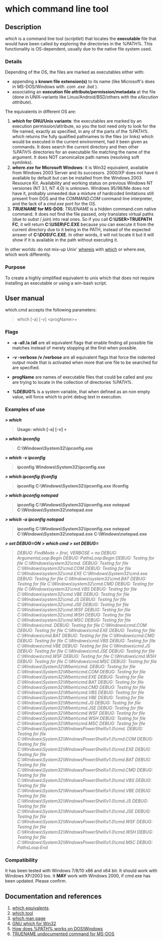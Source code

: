 # which command line tool



## Description

*which* is a command line tool (*scriptlet*) that locates the **executable** file that would have been called by exploring the directories in the *%PATH%*. This functionality is OS-dependent, usually due to the native file system used.

### Details

Depending of the OS, the files are marked as executables either with:

* appending a **known file extension(s)** to its name (like Microsoft's does in MS-DOS/Windows with *.com* *.exe* *.bat* ).
* associating an **execution file attribute/permission/metadata** at the file (done in UNIX-variants like Linux/Android/BSD/others with the *eXecution attribute*).

The equivalents in different OS are:
1. ***which* for GNU/Unix variants**: the executables are marked by an execution permission/attribute, so you the tool need only to look for the file named, exactly as specified, in any of the parts of the *%PATH%*. *which* returns the fully qualified pathnames to the files (or links) which would be executed in the current environment, had it been given as commands. It does search the current directory and then other *%PATH%* directories for an executable file matching the name of the argument. It does NOT canonicalize path names (resolving soft symlinks).
2. ***where.exe* for Microsoft Windows**: It is Win32 equivalent, available from Windows 2003 Server and its succesors. 2000/XP does not have it available by default but can be installed from the Windows 2003 Resource Kit. Availability and working status on previous Windows NT versiones (NT 3.1, NT 4.0) is unknown. Windows 95/98/Me does not have it, probably unneeded due a mixture of hardcoded limitations still present from DOS and the *COMMAND.COM* command line interpreter, and the lack of a *cmd.exe* port for the OS.
3. ***TRUENAME* for MS-DOS**: *TRUENAME* is a hidden command.com native command. It does not find the file passed, only translates virtual paths (due to *subst* / *join*) into real ones. So if you call **C:\USER>TRUEPATH FC**, it will return **C:\USER\FC.EXE** because you can execute it from the current directory due to it being in the PATH, instead of the expected answer of **C:\DOS\FC.EXE**. In other words, it will not locate it but it will show if it is available in the path without executing it.

In other worlds: do not mix-up Unix' [whereis](http://man7.org/linux/man-pages/man1/whereis.1.html) with [which](https://manpages.debian.org/stretch/debianutils/which.1.en.html) or where.exe, which work differently.

### Purpose

To create a highly simplified equivalent to unix which that does not require installing an executable or  using a win-bash script.



## User manual

which.cmd accepts the following parameters:

> which [-a] [-v] \<progName\>+

### Flags

* **-a -all /a /all** are all equivalent flags that enable finding all possible file matches instead of merely stopping at the first when possible.

* **-v -verbose /v /verbose** are all equivalent flags that force the indented output mode that is activated when more that one file to be searched for are specified.

* **progName** are names of executable files that could be called and you are trying to locate in the collection of directories *%PATH%*.
* ***%DEBUG%*** is a system variable, that when defined as an non empty value, will force which to print debug text in execution.

### Examples of use

***\> which***

> **Usage:          which [-a] [-v] <progName>+**

***\> which ipconfig***

> **C:\Windows\System32\ipconfig.exe**

***\> which -v ipconfig***

> **ipconfig**
>         **Windows\System32\ipconfig.exe**

***\> which ipconfig ifconfig***

> **ipconfig**
>         **C:\Windows\System32\ipconfig.exe**
> **ifconfig**

***\> which ipconfig notepad***

> **ipconfig**
>         **C:\Windows\System32\ipconfig.exe**
> **notepad**
>         **C:\Windows\System32\notepad.exe**

***\> which -a ipconfig notepad***

> **ipconfig**
>         **C:\Windows\System32\ipconfig.exe**
> **notepad**
>         **C:\Windows\System32\notepad.exe**
>        **C:\Windows\notepad.exe**

***\> set DEBUG=ON***
***\> which cmd***
***\> set DEBUG=***

> *DEBUG: FindMode = first, VERBOSE = no*
> *DEBUG: ArgumentsLoop:Begin*
> *DEBUG:  PathsLoop:Begin*
> *DEBUG:  Testing for file C:\Windows\system32\cmd.*
> *DEBUG:  Testing for file C:\Windows\system32\cmd.COM*
> *DEBUG:  Testing for file C:\Windows\system32\cmd.EXE*
> C:\Windows\System32\cmd.exe
> *DEBUG:  Testing for file C:\Windows\system32\cmd.BAT*
> *DEBUG:  Testing for file C:\Windows\system32\cmd.CMD*
> *DEBUG:  Testing for file C:\Windows\system32\cmd.VBS*
> *DEBUG:  Testing for file C:\Windows\system32\cmd.VBE*
> *DEBUG:  Testing for file C:\Windows\system32\cmd.JS*
> *DEBUG:  Testing for file C:\Windows\system32\cmd.JSE*
> *DEBUG:  Testing for file C:\Windows\system32\cmd.WSF*
> *DEBUG:  Testing for file C:\Windows\system32\cmd.WSH*
> *DEBUG:  Testing for file C:\Windows\system32\cmd.MSC*
> *DEBUG:  Testing for file C:\Windows\cmd.*
> *DEBUG:  Testing for file C:\Windows\cmd.COM*
> *DEBUG:  Testing for file C:\Windows\cmd.EXE*
> *DEBUG:  Testing for file C:\Windows\cmd.BAT*
> *DEBUG:  Testing for file C:\Windows\cmd.CMD*
> *DEBUG:  Testing for file C:\Windows\cmd.VBS*
> *DEBUG:  Testing for file C:\Windows\cmd.VBE*
> *DEBUG:  Testing for file C:\Windows\cmd.JS*
> *DEBUG:  Testing for file C:\Windows\cmd.JSE*
> *DEBUG:  Testing for file C:\Windows\cmd.WSF*
> *DEBUG:  Testing for file C:\Windows\cmd.WSH*
> *DEBUG:  Testing for file C:\Windows\cmd.MSC*
> *DEBUG:  Testing for file C:\Windows\System32\Wbem\cmd.*
> *DEBUG:  Testing for file C:\Windows\System32\Wbem\cmd.COM*
> *DEBUG:  Testing for file C:\Windows\System32\Wbem\cmd.EXE*
> *DEBUG:  Testing for file C:\Windows\System32\Wbem\cmd.BAT*
> *DEBUG:  Testing for file C:\Windows\System32\Wbem\cmd.CMD*
> *DEBUG:  Testing for file C:\Windows\System32\Wbem\cmd.VBS*
> *DEBUG:  Testing for file C:\Windows\System32\Wbem\cmd.VBE*
> *DEBUG:  Testing for file C:\Windows\System32\Wbem\cmd.JS*
> *DEBUG:  Testing for file C:\Windows\System32\Wbem\cmd.JSE*
> *DEBUG:  Testing for file C:\Windows\System32\Wbem\cmd.WSF*
> *DEBUG:  Testing for file C:\Windows\System32\Wbem\cmd.WSH*
> *DEBUG:  Testing for file C:\Windows\System32\Wbem\cmd.MSC*
> *DEBUG:  Testing for file C:\Windows\System32\WindowsPowerShell\v1.0\cmd.*
> *DEBUG:  Testing for file C:\Windows\System32\WindowsPowerShell\v1.0\cmd.COM*
> *DEBUG:  Testing for file C:\Windows\System32\WindowsPowerShell\v1.0\cmd.EXE*
> *DEBUG:  Testing for file C:\Windows\System32\WindowsPowerShell\v1.0\cmd.BAT*
> *DEBUG:  Testing for file C:\Windows\System32\WindowsPowerShell\v1.0\cmd.CMD*
> *DEBUG:  Testing for file C:\Windows\System32\WindowsPowerShell\v1.0\cmd.VBS*
> *DEBUG:  Testing for file C:\Windows\System32\WindowsPowerShell\v1.0\cmd.VBE*
> *DEBUG:  Testing for file C:\Windows\System32\WindowsPowerShell\v1.0\cmd.JS*
> *DEBUG:  Testing for file C:\Windows\System32\WindowsPowerShell\v1.0\cmd.JSE*
> *DEBUG:  Testing for file C:\Windows\System32\WindowsPowerShell\v1.0\cmd.WSF*
> *DEBUG:  Testing for file C:\Windows\System32\WindowsPowerShell\v1.0\cmd.WSH*
> *DEBUG:  Testing for file C:\Windows\System32\WindowsPowerShell\v1.0\cmd.MSC*
> *DEBUG:  PathsLoop:End*

### Compatibility

It has been tested with Windows 7/8/10 x86 and x64 bit. It should work with Windows XP/2003 too. 
It **MAY** work with Windows 2000, if cmd.exe has been updated. Please confirm.


## Documentation and references

1. [which equivalents](https://stackoverflow.com/questions/304319/is-there-an-equivalent-of-which-on-the-windows-command-line).
2. [which tool](https://en.wikipedia.org/wiki/Which_%28Unix%29)
3. [which man page](https://manpages.debian.org/stretch/debianutils/which.1.en.html)
4. [GNU which for Win32](http://gnuwin32.sourceforge.net/packages/which.htm)
5. [How does %PATH% works on DOS\Windows](https://stackoverflow.com/questions/1653472/whats-the-relative-order-with-which-windows-search-for-executable-files-in-path)
6. [TRUENAME undocumented command for MS-DOS](https://en.wikipedia.org/wiki/List_of_DOS_commands#TRUENAME)
